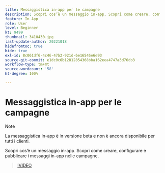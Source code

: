 ```yaml
---
title: Messaggistica in-app per le campagne
description: Scopri cos’è un messaggio in-app. Scopri come creare, configurare e pubblicare i messaggi in-app nelle campagne.
feature: In App
role: User
level: Beginner
kt: 9499
thumbnail: 3410430.jpg
last-update-author: 20221018
hidefromtoc: true
hide: true
exl-id: 8c061df6-4c46-47b2-921d-6e16546e6e93
source-git-commit: e1dc0c6b12812854368bba162eea4747a3d76db3
workflow-type: tm+mt
source-wordcount: '58'
ht-degree: 100%

---
```


# Messaggistica in-app per le campagne

>[!NOTE]
> 
> La messaggistica in-app è in versione beta e non è ancora disponibile per tutti i clienti.

Scopri cos’è un messaggio in-app. Scopri come creare, configurare e pubblicare i messaggi in-app nelle campagne.

>[!VIDEO](https://video.tv.adobe.com/v/3410430?quality=12&learn=on)
